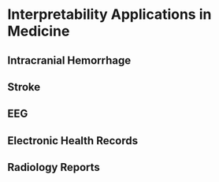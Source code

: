 Interpretability Applications in Medicine
===============================================================================

Intracranial Hemorrhage
-------------------------------------------------------------------------------

Stroke
-------------------------------------------------------------------------------

EEG
-------------------------------------------------------------------------------

Electronic Health Records
-------------------------------------------------------------------------------

Radiology Reports
-------------------------------------------------------------------------------